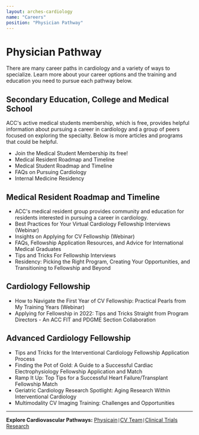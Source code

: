 ```yaml
---
layout: arches-cardiology
name: "Careers"
position: "Physician Pathway"
---
```


# Physician Pathway
There are many career paths in cardiology and a variety of ways to specialize. Learn more about your career options and the training and education you need to pursue each pathway below.



## Secondary Education, College and Medical School

 ACC's active medical students membership, which is free,  provides helpful information about pursuing a career in cardiology and a group of peers focused on exploring the specialty. Below is more articles and programs that could be helpful. 

-   Join the Medical Student Membership its free!
-	Medical Resident Roadmap and Timeline
-	Medical Student Roadmap and Timeline
-	FAQs on Pursuing Cardiology
-	Internal Medicine Residency

## Medical Resident Roadmap and Timeline
-   ACC's medical resident group provides community and education for residents interested in pursuing a career in cardiology. 
-	Best Practices for Your Virtual Cardiology Fellowship Interviews (Webinar)
-	Insights on Applying for CV Fellowship (Webinar)
-	FAQs, Fellowship Application Resources, and Advice for International Medical Graduates
-	Tips and Tricks For Fellowship Interviews
-	Residency: Picking the Right Program, Creating Your Opportunities, and Transitioning to Fellowship and Beyond

## Cardiology Fellowship
-	How to Navigate the First Year of CV Fellowship: Practical Pearls from My Training Years (Webinar)
-	Applying for Fellowship in 2022: Tips and Tricks Straight from Program Directors - An ACC FIT and PDGME Section Collaboration

## Advanced Cardiology Fellowship

-	Tips and Tricks for the Interventional Cardiology Fellowship Application Process
-	Finding the Pot of Gold: A Guide to a Successful Cardiac Electrophysiology Fellowship Application and Match
-	Ramp It Up: Top Tips for a Successful Heart Failure/Transplant Fellowship Match
-	Geriatric Cardiology Research Spotlight: Aging Research Within Interventional Cardiology
-	Multimodality CV Imaging Training: Challenges and Opportunities

---
**Explore Cardiovascular Pathways:** [Physicain](../CardiologyCareers_Physician/)`|`[CV Team](../CardiologyCareers_CVTeam/)`|`[Clinical Trials Research](../CardiologyCareers_ClinicalTrial/)